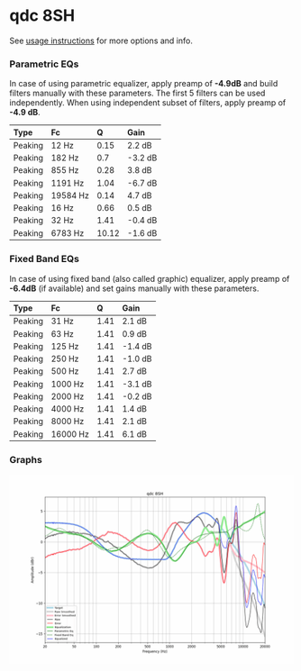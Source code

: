 # qdc 8SH
See [usage instructions](https://github.com/jaakkopasanen/AutoEq#usage) for more options and info.

### Parametric EQs
In case of using parametric equalizer, apply preamp of **-4.9dB** and build filters manually
with these parameters. The first 5 filters can be used independently.
When using independent subset of filters, apply preamp of **-4.9 dB**.

| Type    | Fc       |     Q | Gain    |
|:--------|:---------|:------|:--------|
| Peaking | 12 Hz    |  0.15 | 2.2 dB  |
| Peaking | 182 Hz   |  0.7  | -3.2 dB |
| Peaking | 855 Hz   |  0.28 | 3.8 dB  |
| Peaking | 1191 Hz  |  1.04 | -6.7 dB |
| Peaking | 19584 Hz |  0.14 | 4.7 dB  |
| Peaking | 16 Hz    |  0.66 | 0.5 dB  |
| Peaking | 32 Hz    |  1.41 | -0.4 dB |
| Peaking | 6783 Hz  | 10.12 | -1.6 dB |

### Fixed Band EQs
In case of using fixed band (also called graphic) equalizer, apply preamp of **-6.4dB**
(if available) and set gains manually with these parameters.

| Type    | Fc       |    Q | Gain    |
|:--------|:---------|:-----|:--------|
| Peaking | 31 Hz    | 1.41 | 2.1 dB  |
| Peaking | 63 Hz    | 1.41 | 0.9 dB  |
| Peaking | 125 Hz   | 1.41 | -1.4 dB |
| Peaking | 250 Hz   | 1.41 | -1.0 dB |
| Peaking | 500 Hz   | 1.41 | 2.7 dB  |
| Peaking | 1000 Hz  | 1.41 | -3.1 dB |
| Peaking | 2000 Hz  | 1.41 | -0.2 dB |
| Peaking | 4000 Hz  | 1.41 | 1.4 dB  |
| Peaking | 8000 Hz  | 1.41 | 2.1 dB  |
| Peaking | 16000 Hz | 1.41 | 6.1 dB  |

### Graphs
![](./qdc%208SH.png)